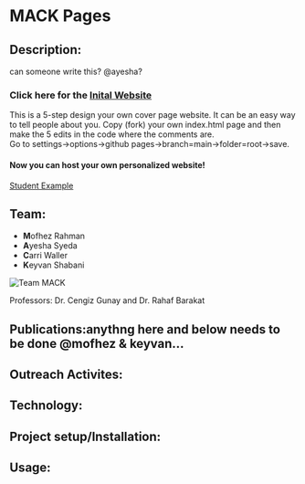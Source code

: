 # MACK Pages
## Description:
can someone write this? @ayesha?
### Click here for the [Inital Website](https://techambassadors-ggc.github.io/MACK/code/index.html)

This is a 5-step design your own cover page website. It can be an easy way to tell people about you.
Copy (fork) your own index.html page and then make the 5 edits in the code where the comments are.<br/>
Go to settings->options->github pages->branch=main->folder=root->save.<br/>
#### Now you can host your own personalized website! <br/>
[Student Example](http://cwaller.altervista.org/TAP/Student1.html)

## Team:
* **M**ofhez Rahman
* **A**yesha Syeda
* **C**arri Waller
* **K**eyvan Shabani

![Team MACK](/path/to/the/screenshot.png)

Professors: Dr. Cengiz Gunay and Dr. Rahaf Barakat

## Publications:anythng here and below needs to be done @mofhez & keyvan...

## Outreach Activites:

## Technology:

## Project setup/Installation:

## Usage:
